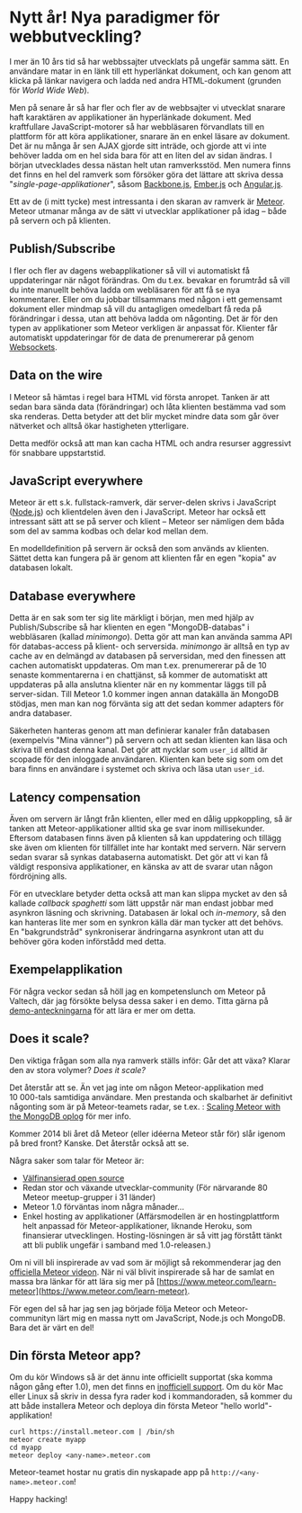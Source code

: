 Nytt år! Nya paradigmer för webbutveckling?
==========================================

I mer än 10 års tid så har webbssajter utvecklats på ungefär samma sätt. En användare matar in en länk till ett hyperlänkat dokument, och kan genom att klicka på länkar navigera och ladda ned andra HTML-dokument (grunden för *World Wide Web*).

Men på senare år så har fler och fler av de webbsajter vi utvecklat snarare haft karaktären av applikationer än hyperlänkade dokument. Med kraftfullare JavaScript-motorer så har webbläsaren förvandlats till en plattform för att köra applikationer, snarare än en enkel läsare av dokument.
Det är nu många år sen AJAX gjorde sitt inträde, och gjorde att vi inte behöver ladda om en hel sida bara för att en liten del av sidan ändras. I början utvecklades dessa nästan helt utan ramverksstöd. Men numera finns det finns en hel del ramverk som försöker göra det lättare att skriva dessa "*single-page-applikationer*", såsom [Backbone.js](http://backbonejs.org/), [Ember.js](http://emberjs.com/) och [Angular.js](http://angularjs.org/).

Ett av de (i mitt tycke) mest intressanta i den skaran av ramverk är [Meteor](https://www.meteor.com/). Meteor utmanar många av de sätt vi utvecklar applikationer på idag – både på servern och på klienten.

Publish/Subscribe
-----------------

I fler och fler av dagens webapplikationer så vill vi automatiskt få uppdateringar när något förändras. Om du t.ex. bevakar en forumtråd så vill du inte manuellt behöva ladda om webläsaren för att få se nya kommentarer. Eller om du jobbar tillsammans med någon i ett gemensamt dokument eller mindmap så vill du antagligen omedelbart få reda på förändringar i dessa, utan att behöva ladda om någonting. Det är för den typen av applikationer som Meteor verkligen är anpassat för. Klienter får automatiskt uppdateringar för de data de prenumererar på genom [Websockets](http://en.wikipedia.org/wiki/WebSocket).

Data on the wire
----------------

I Meteor så hämtas i regel bara HTML vid första anropet. Tanken är att sedan bara sända data (förändringar) och låta klienten bestämma vad som ska renderas. Detta betyder att det blir mycket mindre data som går över nätverket och alltså ökar hastigheten ytterligare.

Detta medför också att man kan cacha HTML och andra resurser aggressivt för snabbare uppstartstid.

JavaScript everywhere
---------------------

Meteor är ett s.k. fullstack-ramverk, där server-delen skrivs i JavaScript ([Node.js](http://nodejs.org/)) och klientdelen även den i JavaScript. Meteor har också ett intressant sätt att se på server och klient – Meteor ser nämligen dem båda som del av samma kodbas och delar kod mellan dem.

En modelldefinition på servern är också den som används av klienten. Sättet detta kan fungera på är genom att klienten får en egen "kopia" av databasen lokalt.

Database everywhere
-------------------

Detta är en sak som ter sig lite märkligt i början, men med hjälp av Publish/Subscribe så har klienten en egen "MongoDB-databas" i webbläsaren (kallad *minimongo*). Detta gör att man kan använda samma API för databas-access på klient- och serversida. *minimongo* är alltså en typ av cache av en delmängd av databasen på serversidan, med den finessen att cachen automatiskt uppdateras. Om man t.ex. prenumererar på de 10 senaste kommentarerna i en chattjänst, så kommer de automatiskt att uppdateras på alla anslutna klienter när en ny kommentar läggs till på server-sidan. Till Meteor 1.0 kommer ingen annan datakälla än MongoDB stödjas, men man kan nog förvänta sig att det sedan kommer adapters för andra databaser.

Säkerheten hanteras genom att man definierar kanaler från databasen (exempelvis "Mina vänner") på servern och att sedan klienten kan läsa och skriva till endast denna kanal. Det gör att nycklar som `user_id` alltid är scopade för den inloggade användaren. Klienten kan bete sig som om det bara finns en användare i systemet och skriva och läsa utan `user_id`.

Latency compensation
--------------------

Även om servern är långt från klienten, eller med en dålig uppkoppling, så är tanken att Meteor-applikationer alltid ska ge svar inom millisekunder. Eftersom databasen finns även på klienten så kan uppdatering och tillägg ske även om klienten för tillfället inte har kontakt med servern. När servern sedan svarar så synkas databaserna automatiskt. Det gör att vi kan få väldigt responsiva applikationer, en känska av att de svarar utan någon fördröjning alls.

För en utvecklare betyder detta också att man kan slippa mycket av den så kallade *callback spaghetti* som lätt uppstår när man endast jobbar med asynkron läsning och skrivning. Databasen är lokal och *in-memory*, så den kan hanteras lite mer som en synkron källa där man tycker att det behövs. En "bakgrundstråd" synkroniserar ändringarna asynkront utan att du behöver göra koden införstådd med detta.

Exempelapplikation
------------------

För några veckor sedan så höll jag en kompetenslunch om Meteor på Valtech, där jag försökte belysa dessa saker i en demo. Titta gärna på [demo-anteckningarna](https://github.com/andreasekstrom/demo-meteor-leaderboard) för att lära er mer om detta.

Does it scale?
--------------

Den viktiga frågan som alla nya ramverk ställs inför: Går det att växa? Klarar den av stora volymer? *Does it scale?*

Det återstår att se. Än vet jag inte om någon Meteor-applikation med 10 000-tals samtidiga användare.
Men prestanda och skalbarhet är definitivt någonting som är på Meteor-teamets radar, se t.ex. : [Scaling Meteor with the MongoDB oplog](https://www.meteor.com/blog/2013/12/18/david-glasser-on-scaling-meteor-with-the-mongodb-oplog) för mer info.

Kommer 2014 bli året då Meteor (eller idéerna Meteor står för) slår igenom på bred front? Kanske. Det återstår också att se.

Några saker som talar för Meteor är:

* [Välfinansierad open source](https://www.meteor.com/blog/2012/07/25/meteors-new-112-million-development-budget)
* Redan stor och växande utvecklar-community (För närvarande 80 Meteor meetup-grupper i 31 länder)
* Meteor 1.0 förväntas inom några månader...
* Enkel hosting av applikationer (Affärsmodellen är en hostingplattform helt anpassad för Meteor-applikationer, liknande Heroku, som finansierar utvecklingen. Hosting-lösningen är så vitt jag förstått tänkt att bli publik ungefär i samband med 1.0-releasen.)

Om ni vill bli inspirerade av vad som är möjligt så rekommenderar jag den [officiella Meteor videon](https://www.meteor.com/authcast).
När ni väl blivit inspirerade så har de samlat en massa bra länkar för att lära sig mer på [https://www.meteor.com/learn-meteor](https://www.meteor.com/learn-meteor).

För egen del så har jag sen jag började följa Meteor och Meteor-communityn lärt mig en massa nytt om JavaScript, Node.js och MongoDB. Bara det är värt en del!

Din första Meteor app?
----------------------

Om du kör Windows så är det ännu inte officiellt supportat (ska komma någon gång efter 1.0), men det finns en [inofficiell support](http://win.meteor.com/).
Om du kör Mac eller Linux så skriv in dessa fyra rader kod i kommandoraden, så kommer du att både installera Meteor och deploya din första Meteor "hello world"-applikation!

    curl https://install.meteor.com | /bin/sh
    meteor create myapp
    cd myapp
    meteor deploy <any-name>.meteor.com

Meteor-teamet hostar nu gratis din nyskapade app på `http://<any-name>.meteor.com`!

Happy hacking!
